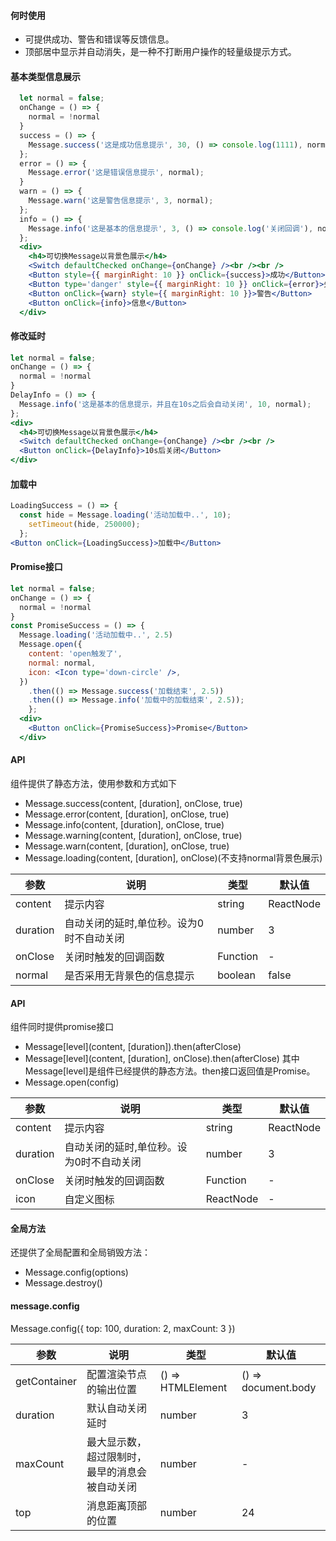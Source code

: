 #### **何时使用**
- 可提供成功、警告和错误等反馈信息。
- 顶部居中显示并自动消失，是一种不打断用户操作的轻量级提示方式。

#### **基本类型信息展示**

```jsx
  let normal = false;
  onChange = () => {
    normal = !normal
  }
  success = () => {
    Message.success('这是成功信息提示', 30, () => console.log(1111), normal);
  };
  error = () => {
    Message.error('这是错误信息提示', normal);
  }
  warn = () => {
    Message.warn('这是警告信息提示', 3, normal);
  };
  info = () => {
    Message.info('这是基本的信息提示', 3, () => console.log('关闭回调'), normal);
  };
  <div>
    <h4>可切换Message以背景色展示</h4>
    <Switch defaultChecked onChange={onChange} /><br /><br />
    <Button style={{ marginRight: 10 }} onClick={success}>成功</Button>
    <Button type='danger' style={{ marginRight: 10 }} onClick={error}>失败</Button>
    <Button onClick={warn} style={{ marginRight: 10 }}>警告</Button>
    <Button onClick={info}>信息</Button>
  </div>
```

#### **修改延时**

```jsx
let normal = false;
onChange = () => {
  normal = !normal
}
DelayInfo = () => {
  Message.info('这是基本的信息提示，并且在10s之后会自动关闭', 10, normal);
};
<div>
  <h4>可切换Message以背景色展示</h4>
  <Switch defaultChecked onChange={onChange} /><br /><br />
  <Button onClick={DelayInfo}>10s后关闭</Button>
</div>
```

#### **加载中**

```jsx
LoadingSuccess = () => {
  const hide = Message.loading('活动加载中..', 10);
    setTimeout(hide, 250000);
  };
<Button onClick={LoadingSuccess}>加载中</Button>
```

#### **Promise接口**

```jsx
let normal = false;
onChange = () => {
  normal = !normal
}
const PromiseSuccess = () => {
  Message.loading('活动加载中..', 2.5)
  Message.open({
    content: 'open触发了',
    normal: normal,
    icon: <Icon type='down-circle' />,
  })
    .then(() => Message.success('加载结束', 2.5))
    .then(() => Message.info('加载中的加载结束', 2.5));
    };
  <div>
    <Button onClick={PromiseSuccess}>Promise</Button>
  </div>
```

#### **API**

组件提供了静态方法，使用参数和方式如下
- Message.success(content, [duration], onClose, true)
- Message.error(content, [duration], onClose, true)
- Message.info(content, [duration], onClose, true)
- Message.warning(content, [duration], onClose, true)
- Message.warn(content, [duration], onClose, true)
- Message.loading(content, [duration], onClose)(不支持normal背景色展示)

| 参数 | 说明 | 类型 | 默认值 |
| ----- | ----- | ----- | ----- |
| content | 提示内容 | string|ReactNode | - |
| duration | 自动关闭的延时,单位秒。设为0时不自动关闭 | number | 3 |
| onClose | 关闭时触发的回调函数 | Function | - |
| normal | 是否采用无背景色的信息提示 | boolean | false |

#### **API**

组件同时提供promise接口
- Message[level](content, [duration]).then(afterClose)
- Message[level](content, [duration], onClose).then(afterClose)
其中Message[level]是组件已经提供的静态方法。then接口返回值是Promise。
- Message.open(config)

| 参数 | 说明 | 类型 | 默认值 |
| ----- | ----- | ----- | ----- |
| content | 提示内容 | string|ReactNode | - |
| duration | 自动关闭的延时,单位秒。设为0时不自动关闭 | number | 3 |
| onClose | 关闭时触发的回调函数 | Function | - |
| icon | 自定义图标 | ReactNode | - |

#### **全局方法**
还提供了全局配置和全局销毁方法：
- Message.config(options)
- Message.destroy()

#### **message.config**
Message.config({
  top: 100,
  duration: 2,
  maxCount: 3
})

| 参数 | 说明 | 类型 | 默认值 |
| ----- | ----- | ----- | ----- |
| getContainer | 配置渲染节点的输出位置 | () => HTMLElement | () => document.body |
| duration | 默认自动关闭延时 | number | 3 |
| maxCount | 最大显示数，超过限制时，最早的消息会被自动关闭 | number | - |
| top | 消息距离顶部的位置 | number | 24 |
